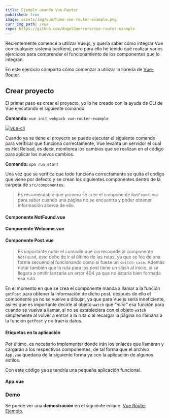 ```yaml
---
title: Ejemplo usando Vue-Router
published: true
image: assets/img/vue/home-vue-router-example.png
curr_img_path: /vue
repo: https://github.com/AngelGuerrero/vue-router-example
---
```


Recientemente comencé a utilizar Vue.js, y quería saber cómo integrar Vue con cualquier sistema backend, pero para ello he tenido qué realizar varios ejercicios para comprender el funcionamiento de los componentes que lo integran.

En este ejercicio comparto cómo comenzar a utilizar la librería de [Vue-Router](https://router.vuejs.org/).

## Crear proyecto
El primer paso es crear el proyecto, yo lo he creado con la ayuda de CLI de Vue ejecutando el siguiente comando:

**Comando:** `vue init webpack vue-router-example`

<a href="{{ site.baseurl }}{{ site.img_dir }}/{{ page.curr_img_path }}/vue-cli.png">
  <img class="img__responsive" src="{{ site.baseurl }}{{ site.img_dir}}/{{ page.curr_img_path }}/vue-cli.png" alt="vue-cli" srcset="">
</a>

Cuando ya se tiene el proyecto se puede ejecutar el siguiente comando para verificar que funciona correctamente, Vue levanta un servidor el cual es Hot Reload, es decir, monitorea los cambios que se realizan en el código para aplicar los nuevos cambios.

**Comando:** `npm run start`

Una vez que se verifica que todo funciona correctamente se quita el código que viene por defecto y se crean los siguientes componentes dentro de la carpeta de `src/componentes`.

> Es recomendable que primero se cree el componente `NotFound.vue` para saber cuando una página no se encuentra y poder obtener información acerca de ello.

#### Componente NotFound.vue
<code data-gist-id="3980a8df32503ce471d5bf08fa5b0287" data-gist-file="NotFound.vue"></code>


#### Componente Welcome.vue
<code data-gist-id="3980a8df32503ce471d5bf08fa5b0287" data-gist-file="Welcome.vue"></code>

#### Componente Post.vue
<code data-gist-id="3980a8df32503ce471d5bf08fa5b0287" data-gist-file="Post.vue"></code>


> Es importante notar el comodín que corresponde al componente `NotFound`, éste debe de ir al último de las rutas, ya que se lee de una forma secuencial funcionando como si fuese un `switch-case`. Además notar también que la ruta para los post tiene un slash al inicio, si se llegara a omitir lanzaría un error 404 ya que no estaría bien formada esa ruta.

En el momento en que se crea el componente manda a llamar a la función `getPost` para obtener la información de dicho post, después de ello el componente ya no se vuelve a dibujar, ya que para Vue.js sería inneficiente, así es que es importante decirle al objeto `watch` que _"mire"_ esa función para cuando se vuelva a llamar, si no se estableciera con el objeto `watch` simplemente al volver a entrar a la ruta o al recargar la página no llamaría a la función `getPost` y no traería datos.

#### Etiquetas en la aplicación
Por último, es necesario implementar dónde irán los enlaces que llamaran y cargarán a los respectivos componentes, de tal forma que el archivo `App.vue` quedaría de la siguiente forma ya con la aplicación de algunos estilos.

Con este código ya se tendría una pequeña aplicación funcional.

#### App.vue
<code data-gist-id="3980a8df32503ce471d5bf08fa5b0287" data-gist-file="App.vue"></code>

### Demo
Se puede ver una **demostración** en el siguiente enlace: [Vue Router Ejemplo](https://vue-spa-example.firebaseapp.com/).



